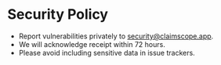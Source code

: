 # Security Policy

- Report vulnerabilities privately to security@claimscope.app.
- We will acknowledge receipt within 72 hours.
- Please avoid including sensitive data in issue trackers.

